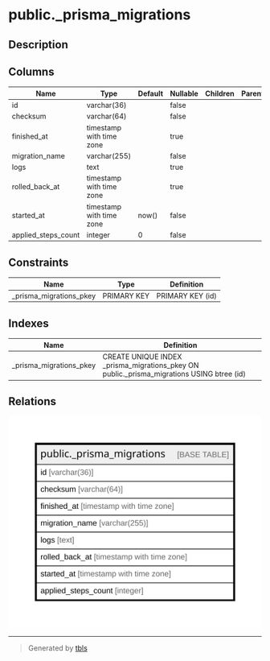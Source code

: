 # public.\_prisma_migrations

## Description

## Columns

| Name                | Type                     | Default | Nullable | Children | Parents | Comment |
| ------------------- | ------------------------ | ------- | -------- | -------- | ------- | ------- |
| id                  | varchar(36)              |         | false    |          |         |         |
| checksum            | varchar(64)              |         | false    |          |         |         |
| finished_at         | timestamp with time zone |         | true     |          |         |         |
| migration_name      | varchar(255)             |         | false    |          |         |         |
| logs                | text                     |         | true     |          |         |         |
| rolled_back_at      | timestamp with time zone |         | true     |          |         |         |
| started_at          | timestamp with time zone | now()   | false    |          |         |         |
| applied_steps_count | integer                  | 0       | false    |          |         |         |

## Constraints

| Name                     | Type        | Definition       |
| ------------------------ | ----------- | ---------------- |
| \_prisma_migrations_pkey | PRIMARY KEY | PRIMARY KEY (id) |

## Indexes

| Name                     | Definition                                                                                  |
| ------------------------ | ------------------------------------------------------------------------------------------- |
| \_prisma_migrations_pkey | CREATE UNIQUE INDEX \_prisma_migrations_pkey ON public.\_prisma_migrations USING btree (id) |

## Relations

![er](public._prisma_migrations.svg)

---

> Generated by [tbls](https://github.com/k1LoW/tbls)
